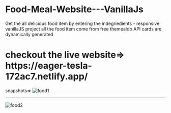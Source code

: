 # Food-Meal-Website---VanillaJs 
Get the all delicious food item by entering the indegriedients - responsive vanillaJS project
all the food item come from free themealdb API cards are dynamically generated

<h1>checkout the live website=> https://eager-tesla-172ac7.netlify.app/  </h1>

snapshots=>
![food1](https://user-images.githubusercontent.com/41327466/133731382-89f579ab-4bc9-4116-8209-3227962af069.png)
<hr>

![food2](https://user-images.githubusercontent.com/41327466/133731372-38c2c15c-84ec-4a36-96cd-5fbc05fa1532.png)

